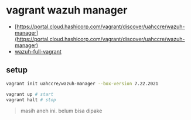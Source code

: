 # vagrant wazuh manager
- [https://portal.cloud.hashicorp.com/vagrant/discover/uahccre/wazuh-manager](https://portal.cloud.hashicorp.com/vagrant/discover/uahccre/wazuh-manager)
- [wazuh-full-vagrant](https://github.com/ph4n10m1808/Wazuh_Vagrant)

## setup
```bash
vagrant init uahccre/wazuh-manager --box-version 7.22.2021

vagrant up # start
vagrant halt # stop
```

> masih aneh ini. belum bisa dipake